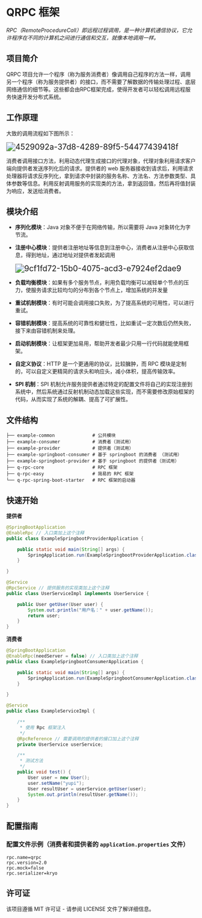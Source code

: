 # QRPC 框架

*RPC（RemoteProcedureCall）即远程过程调用，是一种计算机通信协议，它允许程序在不同的计算机之间进行通信和交互，就像本地调用一样。*

## 项目简介

QRPC 项目允许一个程序（称为服务消费者）像调用自己程序的方法一样，调用另一个程序（称为服务提供者）的接口，而不需要了解数据的传输处理过程、底层网络通信的细节等。这些都会由RPC框架完成，使得开发者可以轻松调用远程服务快速开发分布式系统。

## 工作原理

大致的调用流程如下图所示：



<img src="https://images73.oss-cn-beijing.aliyuncs.com/img/4529092a-37d8-4289-89f5-54477439418f.svg" alt="4529092a-37d8-4289-89f5-54477439418f" style="zoom:150%;" />

消费者调用接口方法，利用动态代理生成接口的代理对象，代理对象利用请求客户端向提供者发送序列化后的请求。提供者的 web 服务器接收到请求后，利用请求处理器将请求反序列化，拿到请求中封装的服务名称、方法名、方法参数类型、具体参数等信息。利用反射调用服务的实现类的方法，拿到返回值，然后再将值封装为响应，发送给消费者。

## 模块介绍

- **序列化模块**：Java 对象不便于在网络传输，所以需要将 Java 对象转化为字节流。

- **注册中心模块**：提供者注册地址等信息到注册中心，消费者从注册中心获取信息，得到地址，通过地址对提供者发起调用

  <img src="https://images73.oss-cn-beijing.aliyuncs.com/img/9cf1fd72-15b0-4075-acd3-e7924ef2dae9.svg" alt="9cf1fd72-15b0-4075-acd3-e7924ef2dae9" style="zoom:150%;" />

- **负载均衡模块**：如果有多个服务节点，利用负载均衡可以减轻单个节点的压力，使服务请求比较均匀的分布到各个节点上，增加系统的并发量

- **重试机制模块**：有时可能会调用接口失败，为了提高系统的可用性，可以进行重试。

- **容错机制模块**：提高系统的可靠性和健壮性，比如重试一定次数后仍然失败，接下来由容错机制来处理。

- **启动机制模块**：让框架更加易用，帮助开发者最少只用一行代码就能使用框架。

- **自定义协议**：HTTP 是一个更通用的协议，比较臃肿，而 RPC 模块是定制的，可以自定义更精简的请求头和响应头，减小体积，提高传输效率。

- **SPI 机制**：SPI 机制允许服务提供者通过特定的配置文件将自己的实现注册到系统中，然后系统通过反射机制动态加载这些实现，而不需要修改原始框架的代码，从而实现了系统的解耦、提高了可扩展性。

## 文件结构

```
├── example-common              # 公共模块
├── example-consumer            # 消费者（测试用）
├── example-provider            # 提供者（测试用）
├── example-springboot-consumer # 基于 springboot 的消费者 （测试用）
├── example-springboot-provider # 基于 springboot 的提供者（测试用）
├── q-rpc-core                  # RPC 框架
├── q-rpc-easy                  # 简易的 RPC 框架
└── q-rpc-spring-boot-starter   # RPC 框架的启动器
```

## 快速开始

**提供者**

```java
@SpringBootApplication
@EnableRpc // 入口类加上这个注释
public class ExampleSpringbootProviderApplication {

    public static void main(String[] args) {
        SpringApplication.run(ExampleSpringbootProviderApplication.class, args);
    }

}

@Service
@RpcService // 提供服务的实现类加上这个注释
public class UserServiceImpl implements UserService {

    public User getUser(User user) {
        System.out.println("用户名：" + user.getName());
        return user;
    }
}
```

**消费者**

```java
@SpringBootApplication
@EnableRpc(needServer = false) // 入口类加上这个注释
public class ExampleSpringbootConsumerApplication {

	public static void main(String[] args) {
		SpringApplication.run(ExampleSpringbootConsumerApplication.class, args);
	}

}

@Service
public class ExampleServiceImpl {

    /**
     * 使用 Rpc 框架注入
     */
    @RpcReference // 需要调用的提供者的接口加上这个注释
    private UserService userService;

    /**
     * 测试方法
     */
    public void test() {
        User user = new User();
        user.setName("yupi");
        User resultUser = userService.getUser(user);
        System.out.println(resultUser.getName());
    }
}
```

## 配置指南

### 配置文件示例（消费者和提供者的 `application.properties` 文件）

```properties
rpc.name=qrpc
rpc.version=2.0
rpc.mock=false
rpc.serializer=kryo
```

## 许可证

该项目遵循 MIT 许可证 - 请参阅 LICENSE 文件了解详细信息。